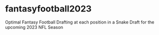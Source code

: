 # fantasyfootball2023
Optimal Fantasy Football Drafting at each position in a Snake Draft for the upcoming 2023 NFL Season
